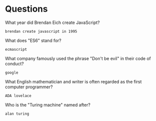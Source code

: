 # Questions

What year did Brendan Eich create JavaScript?

```
brendan create javascript in 1995
```

What does "ES6" stand for?

```
ecmascript
```

What company famously used the phrase "Don't be evil" in their code of conduct?

```
google
```

What English mathematician and writer is often regarded as the first computer programmer?

```
ADA lovelace
```

Who is the "Turing machine" named after?

```
alan turing 
```
